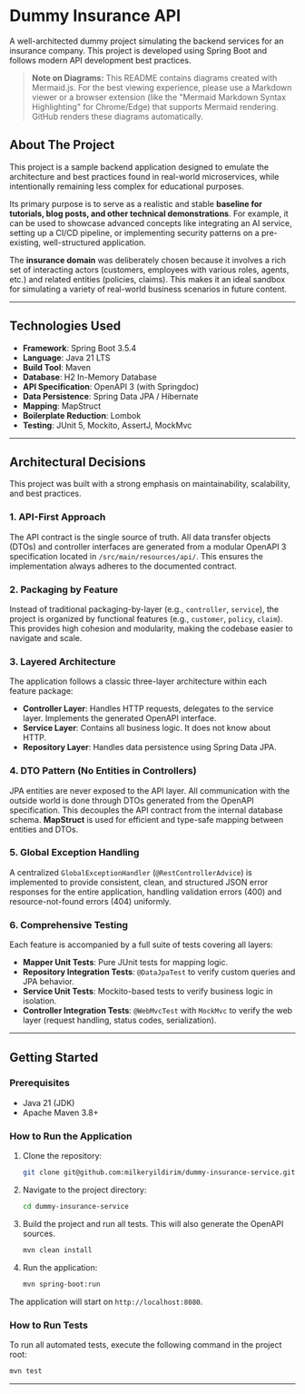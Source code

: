 # Dummy Insurance API

A well-architected dummy project simulating the backend services for an insurance company. This project is developed using Spring Boot and follows modern API development best practices.

> **Note on Diagrams:** This README contains diagrams created with Mermaid.js. For the best viewing experience, please use a Markdown viewer or a browser extension (like the "Mermaid Markdown Syntax Highlighting" for Chrome/Edge) that supports Mermaid rendering. GitHub renders these diagrams automatically.

## About The Project

This project is a sample backend application designed to emulate the architecture and best practices found in real-world microservices, while intentionally remaining less complex for educational purposes.

Its primary purpose is to serve as a realistic and stable **baseline for tutorials, blog posts, and other technical demonstrations**. For example, it can be used to showcase advanced concepts like integrating an AI service, setting up a CI/CD pipeline, or implementing security patterns on a pre-existing, well-structured application.

The **insurance domain** was deliberately chosen because it involves a rich set of interacting actors (customers, employees with various roles, agents, etc.) and related entities (policies, claims). This makes it an ideal sandbox for simulating a variety of real-world business scenarios in future content.

---

## Technologies Used

* **Framework**: Spring Boot 3.5.4
* **Language**: Java 21 LTS
* **Build Tool**: Maven
* **Database**: H2 In-Memory Database
* **API Specification**: OpenAPI 3 (with Springdoc)
* **Data Persistence**: Spring Data JPA / Hibernate
* **Mapping**: MapStruct
* **Boilerplate Reduction**: Lombok
* **Testing**: JUnit 5, Mockito, AssertJ, MockMvc

---

## Architectural Decisions

This project was built with a strong emphasis on maintainability, scalability, and best practices.

### 1. API-First Approach
The API contract is the single source of truth. All data transfer objects (DTOs) and controller interfaces are generated from a modular OpenAPI 3 specification located in `/src/main/resources/api/`. This ensures the implementation always adheres to the documented contract.

### 2. Packaging by Feature
Instead of traditional packaging-by-layer (e.g., `controller`, `service`), the project is organized by functional features (e.g., `customer`, `policy`, `claim`). This provides high cohesion and modularity, making the codebase easier to navigate and scale.

### 3. Layered Architecture
The application follows a classic three-layer architecture within each feature package:
* **Controller Layer**: Handles HTTP requests, delegates to the service layer. Implements the generated OpenAPI interface.
* **Service Layer**: Contains all business logic. It does not know about HTTP.
* **Repository Layer**: Handles data persistence using Spring Data JPA.

### 4. DTO Pattern (No Entities in Controllers)
JPA entities are never exposed to the API layer. All communication with the outside world is done through DTOs generated from the OpenAPI specification. This decouples the API contract from the internal database schema. **MapStruct** is used for efficient and type-safe mapping between entities and DTOs.

### 5. Global Exception Handling
A centralized `GlobalExceptionHandler` (`@RestControllerAdvice`) is implemented to provide consistent, clean, and structured JSON error responses for the entire application, handling validation errors (400) and resource-not-found errors (404) uniformly.

### 6. Comprehensive Testing
Each feature is accompanied by a full suite of tests covering all layers:
* **Mapper Unit Tests**: Pure JUnit tests for mapping logic.
* **Repository Integration Tests**: `@DataJpaTest` to verify custom queries and JPA behavior.
* **Service Unit Tests**: Mockito-based tests to verify business logic in isolation.
* **Controller Integration Tests**: `@WebMvcTest` with `MockMvc` to verify the web layer (request handling, status codes, serialization).

---

## Getting Started

### Prerequisites
* Java 21 (JDK)
* Apache Maven 3.8+

### How to Run the Application
1.  Clone the repository:
    ```sh
    git clone git@github.com:milkeryildirim/dummy-insurance-service.git
    ```
2.  Navigate to the project directory:
    ```sh
    cd dummy-insurance-service
    ```
3.  Build the project and run all tests. This will also generate the OpenAPI sources.
    ```sh
    mvn clean install
    ```
4.  Run the application:
    ```sh
    mvn spring-boot:run
    ```
The application will start on `http://localhost:8080`.

### How to Run Tests
To run all automated tests, execute the following command in the project root:
```sh
mvn test
```
---